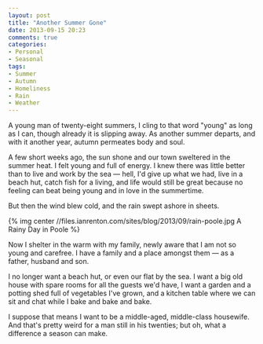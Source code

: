 ```yaml
---
layout: post
title: "Another Summer Gone"
date: 2013-09-15 20:23
comments: true
categories: 
- Personal
- Seasonal
tags:
- Summer
- Autumn
- Homeliness
- Rain
- Weather
---
```


A young man of twenty-eight summers, I cling to that word "young" as long as I can, though already it is slipping away. As another summer departs, and with it another year, autumn permeates body and soul.

A few short weeks ago, the sun shone and our town sweltered in the summer heat. I felt young and full of energy. I knew there was little better than to live and work by the sea &mdash; hell, I'd give up what we had, live in a beach hut, catch fish for a living, and life would still be great because no feeling can beat being young and in love in the summertime.

But then the wind blew cold, and the rain swept ashore in sheets.

{% img center //files.ianrenton.com/sites/blog/2013/09/rain-poole.jpg A Rainy Day in Poole %}

Now I shelter in the warm with my family, newly aware that I am not so young and carefree. I have a family and a place amongst them &mdash; as a father, husband and son.

I no longer want a beach hut, or even our flat by the sea. I want a big old house with spare rooms for all the guests we'd have, I want a garden and a potting shed full of vegetables I've grown, and a kitchen table where we can sit and chat while I bake and bake and bake.

I suppose that means I want to be a middle-aged, middle-class housewife. And that's pretty weird for a man still in his twenties; but oh, what a difference a season can make.
